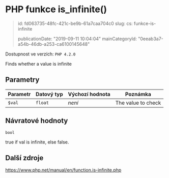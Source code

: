 PHP funkce is_infinite()
========================

> id: fd063735-48fc-421c-be9b-61a7caa704c0
> slug:
> 	cs: funkce-is-infinite
>
> publicationDate: "2019-09-11 10:04:04"
> mainCategoryId: "0eeab3a7-a54b-46db-a253-ca6100145648"

Dostupnost ve verzích: `PHP 4.2.0`

Finds whether a value is infinite


Parametry
--------------

| Parametr | Datový typ | Výchozí hodnota | Poznámka |
|-----|-----|-----|-----|
| `$val` | `float` | *není* | The value to check |


Návratové hodnoty
----------------

`bool`

true if val is infinite, else false.

Další zdroje
------------

https://www.php.net/manual/en/function.is-infinite.php
